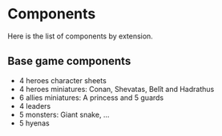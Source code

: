 # Components

Here is the list of components by extension.

## Base game components

* 4 heroes character sheets
* 4 heroes miniatures: Conan, Shevatas, Belît and Hadrathus
* 6 allies miniatures: A princess and 5 guards
* 4 leaders
* 5 monsters: Giant snake, ...
* 5 hyenas
